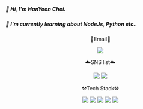 ##### 👋 Hi, I'm HanYoon Choi.
##### 🌱 I'm currently learning about NodeJs, Python etc..


<p align="center">
  📧Email📧
</p>

<p align="center">
  <img src="https://img.shields.io/badge/chlgksdbs98@naver.com-03C75A?style=flat-square&logo=Naver&logoColor=white"/>
</p>


<p align="center">
  ☁️SNS list☁️
</p>

<p align="center">
  <a href="https://www.facebook.com/profile.php?id=100013209942817" target="_blank"><img src="https://img.shields.io/badge/Facebook-1877F2?style=flat-square&logo=Facebook&logoColor=white"/></a>
  <a href="https://www.instagram.com/chlgksdbs/" target="_blank"><img src="https://img.shields.io/badge/Instagram-E4405F?style=flat-square&logo=Instagram&logoColor=white"/></a>
</p>


<p align="center">
  ⚒️Tech Stack⚒️
</p>

<p align="center">
  <img src="https://img.shields.io/badge/Python-3776AB?style=flat-square&logo=Python&logoColor=white"/>
  <img src="https://img.shields.io/badge/Node.js-339933?style=flat-square&logo=Node.js&logoColor=white"/>
  <img src="https://img.shields.io/badge/HTML-E34F26?style=flat-square&logo=HTML5&logoColor=white"/>
  <img src="https://img.shields.io/badge/CSS-1572B6?style=flat-square&logo=CSS3&logoColor=white"/>
  <img src="https://img.shields.io/badge/JavaScript-F7DF1E?style=flat-square&logo=JavaScript&logoColor=white"/>
</p>

<!--
**chlgksdbs/chlgksdbs** is a ✨ _special_ ✨ repository because its `README.md` (this file) appears on your GitHub profile.

Here are some ideas to get you started:

- 🔭 I’m currently working on ...
- 🌱 I’m currently learning ...
- 👯 I’m looking to collaborate on ...
- 🤔 I’m looking for help with ...
- 💬 Ask me about ...
- 📫 How to reach me: ...
- 😄 Pronouns: ...
- ⚡ Fun fact: ...
-->
